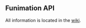## Funimation API
All information is located in the [wiki](https://github.com/hyugogirubato/API-Funimation/wiki).
